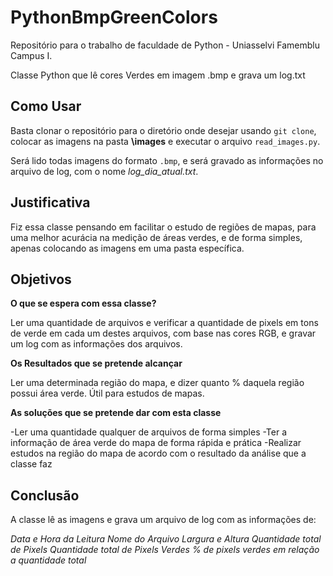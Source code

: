 # PythonBmpGreenColors

Repositório para o trabalho de faculdade de Python - Uniasselvi Famemblu Campus I.

Classe Python que lê cores Verdes em imagem .bmp e grava um log.txt 

## Como Usar

Basta clonar o repositório para o diretório onde desejar usando `git clone`, colocar as imagens na pasta **\images** e executar o arquivo `read_images.py`. 

Será lido todas imagens do formato `.bmp`, e será gravado as informações no arquivo de log, com o nome *log_dia_atual.txt*.

## Justificativa

Fiz essa classe pensando em facilitar o estudo de regiões de mapas, para uma melhor acurácia na medição de áreas verdes, e de forma simples, apenas colocando as imagens em uma pasta específica.

## Objetivos

**O que se espera com essa classe?**

Ler uma quantidade de arquivos e verificar a quantidade de pixels em tons de verde em cada um destes arquivos, com base nas cores RGB, e gravar um log com as informações dos arquivos.

**Os Resultados que se pretende alcançar**

Ler uma determinada região do mapa, e dizer quanto % daquela região possui área verde. Útil para estudos de mapas.

**As soluções que se pretende dar com esta classe**

-Ler uma quantidade qualquer de arquivos de forma simples
-Ter a informação de área verde do mapa de forma rápida e prática
-Realizar estudos na região do mapa de acordo com o resultado da análise que a classe faz

## Conclusão

A classe lê as imagens e grava um arquivo de log com as informações de: 

*Data e Hora da Leitura*
*Nome do Arquivo*
*Largura e Altura*
*Quantidade total de Pixels*
*Quantidade total de Pixels Verdes*
*% de pixels verdes em relação a quantidade total*
